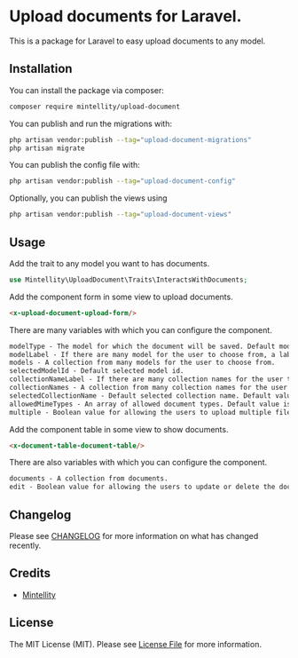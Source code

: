 # Upload documents for Laravel.

This is a package for Laravel to easy upload documents to any model.

## Installation

You can install the package via composer:

```bash
composer require mintellity/upload-document
```

You can publish and run the migrations with:

```bash
php artisan vendor:publish --tag="upload-document-migrations"
php artisan migrate
```

You can publish the config file with:

```bash
php artisan vendor:publish --tag="upload-document-config"
```

Optionally, you can publish the views using

```bash
php artisan vendor:publish --tag="upload-document-views"
```

## Usage

Add the trait to any model you want to has documents.
```php
use Mintellity\UploadDocument\Traits\InteractsWithDocuments;
```

Add the component form in some view to upload documents.
```html
<x-upload-document-upload-form/>
```
There are many variables with which you can configure the component.
```html
modelType - The model for which the document will be saved. Default model is User model.
modelLabel - If there are many model for the user to choose from, a label will be shown. Default value is 'Modelltyp'.
models - A collection from many models for the user to choose from.
selectedModelId - Default selected model id.
collectionNameLabel - If there are many collection names for the user to choose from, a label will be shown. Default value is 'Dateityp'.
collectionNames - A collection from many collection names for the user to choose from.
selectedCollectionName - Default selected collection name. Default value is 'default',
allowedMimeTypes - An array of allowed document types. Default value is '.pdf',
multiple - Boolean value for allowing the users to upload multiple files. Default value is 'false'.
```

Add the component table in some view to show documents.
```html
<x-document-table-document-table/>
```
There are also variables with which you can configure the component.
```html
documents - A collection from documents.
edit - Boolean value for allowing the users to update or delete the documents. Default value is 'false'.
```

## Changelog

Please see [CHANGELOG](CHANGELOG.md) for more information on what has changed recently.

## Credits

- [Mintellity](https://github.com/mintellity)

## License

The MIT License (MIT). Please see [License File](LICENSE.md) for more information.
